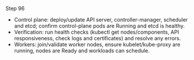 Step 96
- Control plane: deploy/update API server, controller-manager, scheduler and etcd; confirm control-plane pods are Running and etcd is healthy.
- Verification: run health checks (kubectl get nodes/components, API responsiveness, check logs and certificates) and resolve any errors.
- Workers: join/validate worker nodes, ensure kubelet/kube-proxy are running, nodes are Ready and workloads can schedule.